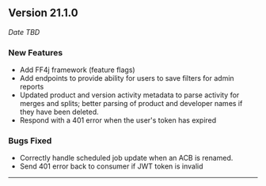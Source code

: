 
## Version 21.1.0
_Date TBD_

### New Features
* Add FF4j framework (feature flags)
* Add endpoints to provide ability for users to save filters for admin reports
* Updated product and version activity metadata to parse activity for merges and splits; better parsing of product and developer names if they have been deleted.
* Respond with a 401 error when the user's token has expired

### Bugs Fixed
* Correctly handle scheduled job update when an ACB is renamed.
* Send 401 error back to consumer if JWT token is invalid

---
